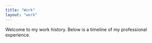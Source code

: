 ```yaml
---
title: "Work"
layout: "work"
---
```


Welcome to my work history. Below is a timeline of my professional experience.


